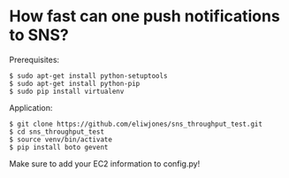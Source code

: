 How fast can one push notifications to SNS?
===========================================
Prerequisites:
```
$ sudo apt-get install python-setuptools
$ sudo apt-get install python-pip
$ sudo pip install virtualenv
```

Application:
```
$ git clone https://github.com/eliwjones/sns_throughput_test.git
$ cd sns_throughput_test
$ source venv/bin/activate
$ pip install boto gevent
```

Make sure to add your EC2 information to config.py!
